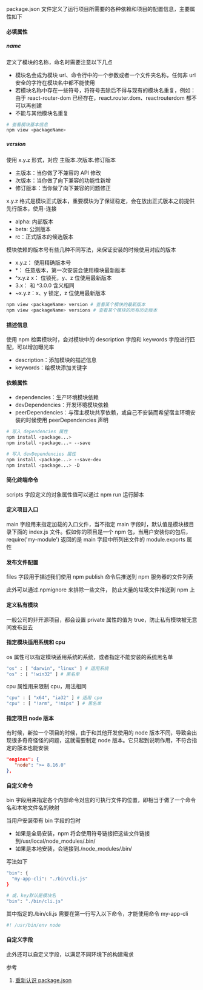 package.json 文件定义了运行项目所需要的各种依赖和项目的配置信息，主要属性如下

#### 必填属性

##### name

定义了模块的名称，命名时需要注意以下几点

- 模块名会成为模块 url、命令行中的一个参数或者一个文件夹名称，任何非 url 安全的字符在模块名中都不能使用
- 若模块名称中存在一些符号，将符号去除后不得与现有的模块名重复，例如：由于 react-router-dom 已经存在，react.router.dom、reactrouterdom 都不可以再创建
- 不能与其他模块名重复

```bash
# 查看模块基本信息
npm view <packageName>
```

##### version

使用 x.y.z 形式，对应 主版本.次版本.修订版本

- 主版本：当你做了不兼容的 API 修改
- 次版本：当你做了向下兼容的功能性新增
- 修订版本：当你做了向下兼容的问题修正

x.y.z 格式是模块正式版本，重要模块为了保证稳定，会在放出正式版本之前提供先行版本，使用-连接

- alpha: 内部版本
- beta: 公测版本
- rc：正式版本的候选版本

模块依赖的版本号有些几种不同写法，来保证安装的时候使用对应的版本

- x.y.z： 使用精确版本号
- \*： 任意版本，第一次安装会使用模块最新版本
- ^x.y.z x： 位锁死，y、z 位使用最新版本
- 3.x： 和 ^3.0.0 含义相同
- ~x.y.z：x、y 锁定，z 位使用最新版本

```bash
npm view <packageName> version # 查看某个模块的最新版本
npm view <packageName> versions # 查看某个模块的所有历史版本
```

#### 描述信息

使用 npm 检索模块时，会对模块中的 description 字段和 keywords 字段进行匹配，可以增加曝光率

- description：添加模块的描述信息
- keywords：给模块添加关键字

#### 依赖属性

- dependencies：生产环境模块依赖
- devDependencies：开发环境模块依赖
- peerDependencies：与宿主模块共享依赖，或自己不安装而希望宿主环境安装的时候使用 peerDependencies 声明

```bash
# 写入 dependencies 属性
npm install <package...>
npm install <package...> --save

# 写入 devDependencies 属性
npm install <package...> --save-dev
npm install <package...> -D
```

#### 简化终端命令

scripts 字段定义的对象属性值可以通过 npm run 运行脚本

#### 定义项目入口

main 字段用来指定加载的入口文件，当不指定 main 字段时，默认值是模块根目录下面的 index.js 文件。假如你的项目是一个 npm 包，当用户安装你的包后，require('my-module') 返回的是 main 字段中所列出文件的 module.exports 属性

#### 发布文件配置

files 字段用于描述我们使用 npm publish 命令后推送到 npm 服务器的文件列表

此外可以通过.npmignore 来排除一些文件， 防止大量的垃圾文件推送到 npm 上

#### 定义私有模块

一般公司的非开源项目，都会设置 private 属性的值为 true，防止私有模块被无意间发布出去

#### 指定模块适用系统和 cpu

os 属性可以指定模块适用系统的系统，或者指定不能安装的系统黑名单

```bash
"os" : [ "darwin", "linux" ] # 适用系统
"os" : [ "!win32" ] # 黑名单
```

cpu 属性用来限制 cpu，用法相同

```bash
"cpu" : [ "x64", "ia32" ] # 适用 cpu
"cpu" : [ "!arm", "!mips" ] # 黑名单
```

#### 指定项目 node 版本

有时候，新拉一个项目的时候，由于和其他开发使用的 node 版本不同，导致会出现很多奇奇怪怪的问题，这就需要制定 node 版本。它只起到说明作用，不符合指定的版本也能安装

```json
"engines": {
   "node": ">= 8.16.0"
},
```

#### 自定义命令

bin 字段用来指定各个内部命令对应的可执行文件的位置，即相当于做了一个命令名和本地文件名的映射

当用户安装带有 bin 字段的包时

- 如果是全局安装，npm 将会使用符号链接把这些文件链接到/usr/local/node_modules/.bin/
- 如果是本地安装，会链接到./node_modules/.bin/

写法如下

```bash
"bin": {
  "my-app-cli": "./bin/cli.js"
}

# 或，key默认是模块名
"bin": "./bin/cli.js"
```

其中指定的./bin/cli.js 需要在第一行写入以下命令，才能使用命令 my-app-cli

```js
#! /usr/bin/env node
```

#### 自定义字段

此外还可以自定义字段，以满足不同环境下的构建需求

参考

1. [重新认识 package.json](https://juejin.cn/post/6844904159226003463)
